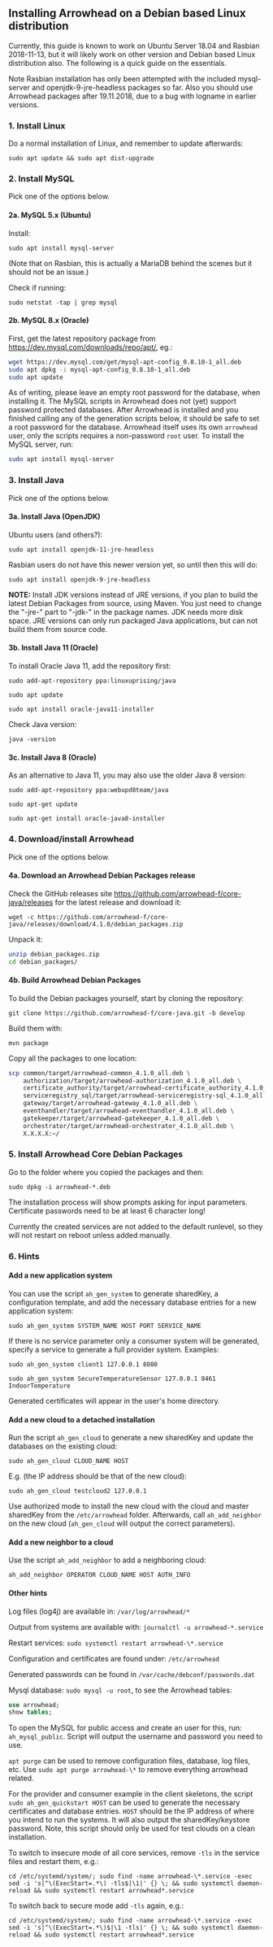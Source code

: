 ## Installing Arrowhead on a Debian based Linux distribution

Currently, this guide is known to work on Ubuntu Server 18.04 and Rasbian 2018-11-13, but it will likely work on other
version and Debian based Linux distribution also. The following is a quick guide on the essentials.

Note Rasbian installation has only been attempted with the included mysql-server and openjdk-9-jre-headless packages so
far. Also you should use Arrowhead packages after 19.11.2018, due to a bug with logname in earlier versions. 

### 1. Install Linux

Do a normal installation of Linux, and remember to update afterwards:

`sudo apt update && sudo apt dist-upgrade`

### 2. Install MySQL

Pick one of the options below.

#### 2a. MySQL 5.x (Ubuntu)

Install:

`sudo apt install mysql-server`

(Note that on Rasbian, this is actually a MariaDB behind the scenes but it should not be an issue.)

Check if running:

`sudo netstat -tap | grep mysql`

#### 2b. MySQL 8.x (Oracle)

First, get the latest repository package from <https://dev.mysql.com/downloads/repo/apt/>, eg.:

```bash
wget https://dev.mysql.com/get/mysql-apt-config_0.8.10-1_all.deb
sudo apt dpkg -i mysql-apt-config_0.8.10-1_all.deb
sudo apt update
```

As of writing, please leave an empty root password for the database, when installing it. The MySQL scripts in Arrowhead
does not (yet) support password protected databases. After Arrowhead is installed and you finished calling any of the
generation scripts below, it should be safe to set a root password for the database. Arrowhead itself uses its own
`arrowhead` user, only the scripts requires a non-password `root` user. To install the MySQL server, run:

```bash
sudo apt install mysql-server
```

### 3. Install Java

Pick one of the options below.

#### 3a. Install Java (OpenJDK)

Ubuntu users (and others?):

`sudo apt install openjdk-11-jre-headless`

Rasbian users do not have this newer version yet, so until then this will do:

`sudo apt install openjdk-9-jre-headless`

**NOTE:** Install JDK versions instead of JRE versions, if you plan to build the latest Debian Packages from source, using Maven. You just need to 
change the "-jre-" part to "-jdk-" in the package names. JDK needs more disk space. JRE versions can only run packaged Java applications, but can 
not build them from source code.

#### 3b. Install Java 11 (Oracle)

To install Oracle Java 11, add the repository first:

`sudo add-apt-repository ppa:linuxuprising/java`

`sudo apt update`

`sudo apt install oracle-java11-installer`

Check Java version:

`java -version`

#### 3c. Install Java 8 (Oracle)

As an alternative to Java 11, you may also use the older Java 8 version:

`sudo add-apt-repository ppa:webupd8team/java`

`sudo apt-get update`

`sudo apt-get install oracle-java8-installer`

### 4. Download/install Arrowhead 

Pick one of the options below.

#### 4a. Download an Arrowhead Debian Packages release

Check the GitHub releases site <https://github.com/arrowhead-f/core-java/releases> for the latest release and download
it: 

`wget -c https://github.com/arrowhead-f/core-java/releases/download/4.1.0/debian_packages.zip`

Unpack it:

```bash
unzip debian_packages.zip
cd debian_packages/
```

#### 4b. Build Arrowhead Debian Packages

To build the Debian packages yourself, start by cloning the repository:

`git clone https://github.com/arrowhead-f/core-java.git -b develop`

Build them with:

`mvn package`

Copy all the packages to one location:

```bash
scp common/target/arrowhead-common_4.1.0_all.deb \
    authorization/target/arrowhead-authorization_4.1.0_all.deb \
    certificate_authority/target/arrowhead-certificate_authority_4.1.0_all.deb \
    serviceregistry_sql/target/arrowhead-serviceregistry-sql_4.1.0_all.deb \
    gateway/target/arrowhead-gateway_4.1.0_all.deb \
    eventhandler/target/arrowhead-eventhandler_4.1.0_all.deb \
    gatekeeper/target/arrowhead-gatekeeper_4.1.0_all.deb \
    orchestrator/target/arrowhead-orchestrator_4.1.0_all.deb \
    X.X.X.X:~/
```

### 5. Install Arrowhead Core Debian Packages

Go to the folder where you copied the packages and then:

`sudo dpkg -i arrowhead-*.deb`

The installation process will show prompts asking for input parameters. Certificate passwords need to be at least 6 
character long!

Currently the created services are not added to the default runlevel, so they will not restart on reboot unless added manually.

### 6. Hints

#### Add a new application system

You can use the script `ah_gen_system` to generate sharedKey, a configuration template, and add the necessary
database entries for a new application system: 

```sudo ah_gen_system SYSTEM_NAME HOST PORT SERVICE_NAME```

If there is no service parameter only a consumer system will be generated, specify a service to generate a full provider
system. Examples:

```sudo ah_gen_system client1 127.0.0.1 8080```

```sudo ah_gen_system SecureTemperatureSensor 127.0.0.1 8461 IndoorTemperature```

Generated certificates will appear in the user's home directory.

#### Add a new cloud to a detached installation

Run the script `ah_gen_cloud` to generate a new sharedKey and update the databases on the existing cloud:

```sudo ah_gen_cloud CLOUD_NAME HOST```

E.g. (the IP address should be that of the new cloud):

```sudo ah_gen_cloud testcloud2 127.0.0.1```

Use authorized mode to install the new cloud with the cloud and master sharedKey from the `/etc/arrowhead` folder.
Afterwards, call `ah_add_neighbor` on the new cloud (`ah_gen_cloud` will output the correct parameters).

#### Add a new neighbor to a cloud

Use the script `ah_add_neighbor` to add a neighboring cloud:

```ah_add_neighbor OPERATOR CLOUD_NAME HOST AUTH_INFO```

#### Other hints

Log files (log4j) are available in: `/var/log/arrowhead/*`

Output from systems are available with: `journalctl -u arrowhead-*.service`

Restart services: `sudo systemctl restart arrowhead-\*.service`

Configuration and certificates are found under: `/etc/arrowhead`

Generated passwords can be found in `/var/cache/debconf/passwords.dat`

Mysql database: `sudo mysql -u root`, to see the Arrowhead tables:

```SQL
use arrowhead;
show tables;
```

To open the MySQL for public access and create an user for this, run: `ah_mysql_public`. Script will output the username
and password you need to use.

`apt purge` can be used to remove configuration files, database, log files, etc. Use `sudo apt purge arrowhead-\*` to
remove everything arrowhead related.

For the provider and consumer example in the client skeletons, the script `sudo ah_gen_quickstart HOST` can be used to
generate the necessary certificates and database entries. `HOST` should be the IP address of where you intend to run
the systems. It will also output the sharedKey/keystore password. Note,
this script should only be used for test clouds on a clean installation.

To switch to insecure mode of all core services, remove `-tls` in the service files and restart them, e.g.:

`cd /etc/systemd/system/; sudo find -name arrowhead-\*.service -exec sed -i 's|^\(ExecStart=.*\) -tls$|\1|' {} \; && sudo systemctl daemon-reload && sudo systemctl restart arrowhead*.service`

To switch back to secure mode add `-tls` again, e.g.:

`cd /etc/systemd/system/; sudo find -name arrowhead-\*.service -exec sed -i 's|^\(ExecStart=.*\)$|\1 -tls|' {} \; && sudo systemctl daemon-reload && sudo systemctl restart arrowhead*.service`
